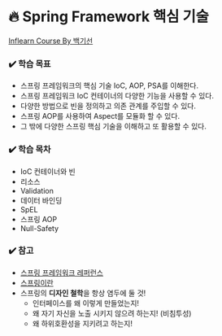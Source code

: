 # :fire: Spring Framework 핵심 기술

[Inflearn Course By 백기선](https://www.inflearn.com/course/spring-framework_core)


### ✔️ 학습 목표

* 스프링 프레임워크의 핵심 기술 IoC, AOP, PSA를 이해한다.
* 스프링 프레임워크 IoC 컨테이너의 다양한 기능을 사용할 수 있다.
* 다양한 방법으로 빈을 정의하고 의존 관계를 주입할 수 있다.
* 스프링 AOP를 사용하여 Aspect를 모듈화 할 수 있다.
* 그 밖에 다양한 스프링 핵심 기술을 이해하고 또 활용할 수 있다.



### ✔️ 학습 목차

* IoC 컨테이너와 빈
* 리소스
* Validation
* 데이터 바인딩
* SpEL
* 스프링 AOP
* Null-Safety



### ✔️ 참고

* [스프링 프레임워크 레퍼런스](https://docs.spring.io/spring/docs/current/spring-framework-reference/index.html)
* [스프링이란](https://docs.spring.io/spring/docs/current/spring-framework-reference/overview.html#overvie)
* 스프링의 **디자인 철학**을 항상 염두에 둘 것!
  * 인터페이스를 왜 이렇게 만들었는지!
  * 왜 자기 자신을 노출 시키지 않으려 하는지! (비침투성)
  * 왜 하위호환성을 지키려고 하는지!